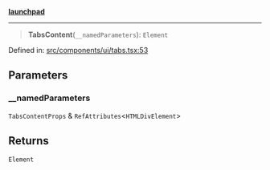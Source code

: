 [**launchpad**](index.md)

***

> **TabsContent**(`__namedParameters`): `Element`

Defined in: [src/components/ui/tabs.tsx:53](https://github.com/victorbratov/launchpad/blob/ba912ff5e4884ef55d41a8ab239f2bb8e81f8ecb/src/components/ui/tabs.tsx#L53)

## Parameters

### \_\_namedParameters

`TabsContentProps` & `RefAttributes`\<`HTMLDivElement`\>

## Returns

`Element`
